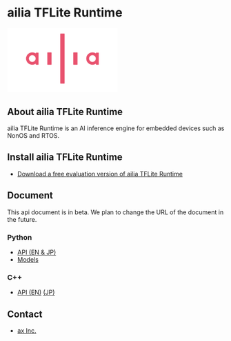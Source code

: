 # ailia TFLite Runtime

<img src="ailia_logo.png" width=256px>

## About ailia TFLite Runtime

ailia TFLite Runtime is an AI inference engine for embedded devices such as NonOS and RTOS.

## Install ailia TFLite Runtime

- [Download a free evaluation version of ailia TFLite Runtime](https://axip-console.appspot.com/trial/terms/AILIA-TFLITE?lang=en)

## Document

This api document is in beta. We plan to change the URL of the document in the future.

### Python

- [API (EN & JP)](https://axinc-ai.github.io/ailia-tflite-runtime/api/python/en/)
- [Models](https://github.com/axinc-ai/ailia-models-tflite)

### C++

- [API (EN)](https://axinc-ai.github.io/ailia-tflite-runtime/api/cpp/en/) [(JP)](https://axinc-ai.github.io/ailia-tflite-runtime/api/cpp/jp/)

## Contact

- [ax Inc.](https://axinc.jp/en/)

